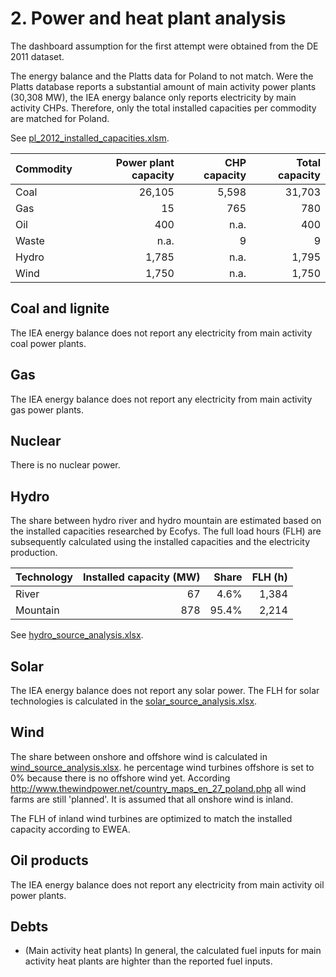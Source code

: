 # 2. Power and heat plant analysis

The dashboard assumption for the first attempt were obtained from the DE 2011 dataset.

The energy balance and the Platts data for Poland to not match. Were the Platts database reports a substantial amount of main activity power plants (30,308 MW), the IEA energy balance only reports electricity by main activity CHPs. Therefore, only the total installed capacities per commodity are matched for Poland.

See [pl_2012_installed_capacities.xlsm](../2_power_and_heat_plant/pl_2012_installed_capacities.xlsm).

| Commodity | Power plant capacity | CHP capacity | Total capacity |
| :-------- | -------------------: | -----------: | -------------: |
| Coal      |               26,105 |        5,598 |         31,703 |
| Gas       |                   15 |          765 |            780 |
| Oil       |                  400 |         n.a. |            400 |
| Waste     |                 n.a. |            9 |              9 |
| Hydro     |                1,785 |         n.a. |          1,795 |
| Wind      |                1,750 |         n.a. |          1,750 |


## Coal and lignite

The IEA energy balance does not report any electricity from main activity coal power plants.


## Gas

The IEA energy balance does not report any electricity from main activity gas power plants.


## Nuclear

There is no nuclear power.


## Hydro

The share between hydro river and hydro mountain are estimated based on the installed capacities researched by Ecofys. The full load hours (FLH) are subsequently calculated using the installed capacities and the electricity production.

| Technology | Installed capacity (MW) | Share | FLH (h) |
| :--------- | ----------------------: | ----: | ------: |
| River      |                      67 |  4.6% |   1,384 |
| Mountain   |                     878 | 95.4% |   2,214 |

See [hydro_source_analysis.xlsx](../../../eu/2012/2_power_and_heat_plant/hydro_source_analysis.xlsx).


## Solar

The IEA energy balance does not report any solar power. The FLH for solar technologies is calculated in the [solar_source_analysis.xlsx](../../../eu/2012/2_power_and_heat_plant/solar_source_analysis.xlsx).


## Wind

The share between onshore and offshore wind is calculated in [wind_source_analysis.xlsx](../../../eu/2012/2_power_and_heat_plant/wind_source_analysis.xlsx). he percentage wind turbines offshore is set to 0% because there is no offshore wind yet. According http://www.thewindpower.net/country_maps_en_27_poland.php all wind farms are still 'planned'. It is assumed that all onshore wind is inland.

The FLH of inland wind turbines are optimized to match the installed capacity according to EWEA.


## Oil products

The IEA energy balance does not report any electricity from main activity oil power plants.


## Debts

- (Main activity heat plants) In general, the calculated fuel inputs for main activity heat plants are highter than the reported fuel inputs.